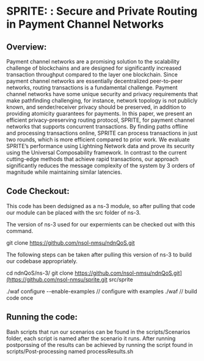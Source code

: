 SPRITE: : Secure and Private Routing in Payment Channel Networks
======

Overview:
----------------
Payment channel networks are a promising solution to the scalability challenge of blockchains and are designed for significantly increased 
transaction throughput compared to the layer one blockchain. Since payment channel networks are essentially decentralized peer-to-peer networks, 
routing transactions is a fundamental challenge. Payment channel networks have some unique security and privacy requirements that make 
pathfinding challenging, for instance, network topology is not publicly known, and sender/receiver privacy should be preserved, in addition 
to providing atomicity guarantees for payments. In this paper, we present an efficient privacy-preserving routing protocol, SPRITE, for 
payment channel networks that supports concurrent transactions. By finding paths offline and processing transactions online, SPRITE can process 
transactions in just two rounds, which is more efficient compared to prior work. We evaluate SPRITE’s performance using Lightning Network 
data and prove its security using the Universal Composability framework. In contrast to the current cutting-edge methods that achieve rapid 
transactions, our approach significantly reduces the message complexity of the system by 3 orders of magnitude while maintaining similar latencies.

Code Checkout:
----------------
This code has been dedsigned as a ns-3 module, so after pulling that code our module can be placed with the src folder of ns-3. 

The version of ns-3 used for our expermients can be checked out with this command. 

git clone https://github.com/nsol-nmsu/ndnQoS.git

The following steps can be taken after pulling this version of ns-3 to build our codebase appropriately. 

cd ndnQoS/ns-3/
git clone https://github.com/nsol-nmsu/ndnQoS.git](https://github.com/nsol-nmsu/sprite.git src/sprite

./waf configure --enable-examples	// configure with examples
./waf	// build code once


Running the code:
----------------

Bash scripts that run our scenarios can be found in the scripts/Scenarios folder, each script is named after the scenario it runs. 
After running postporssing of the results can be achieved by running the script found in scripts/Post-processing named processResults.sh

